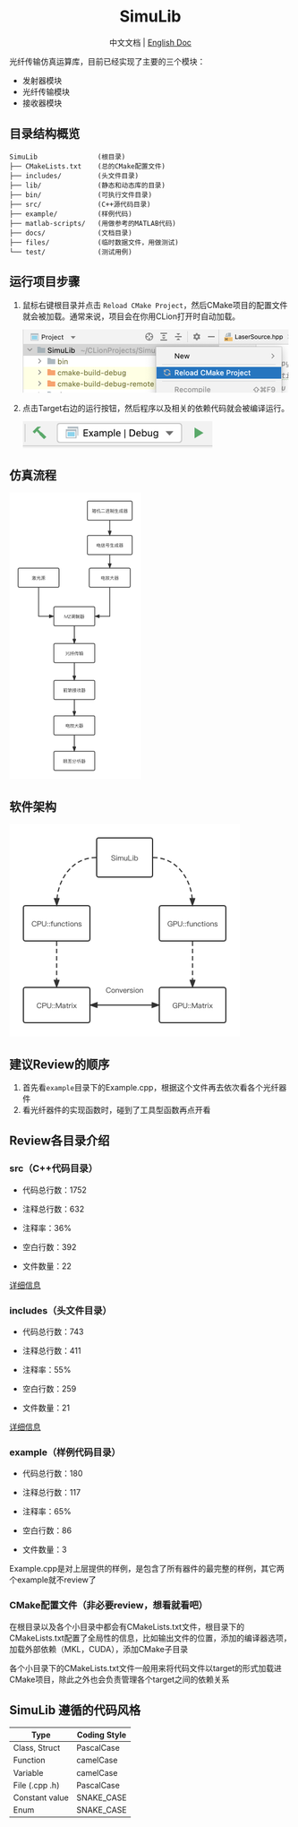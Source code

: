 <h1 align="center">SimuLib</h1>

<p align="center">
中文文档 | <a href="./README.en.md">English Doc</a>
</p>

光纤传输仿真运算库，目前已经实现了主要的三个模块：

* 发射器模块
* 光纤传输模块
* 接收器模块

## 目录结构概览

```
SimuLib               (根目录)
├── CMakeLists.txt    (总的CMake配置文件)
├── includes/         (头文件目录)
├── lib/              (静态和动态库的目录)
├── bin/              (可执行文件目录)
├── src/              (C++源代码目录)
├── example/          (样例代码)
├── matlab-scripts/   (用做参考的MATLAB代码)
├── docs/             (文档目录)
├── files/            (临时数据文件，用做测试)
└── test/             (测试用例)
```

## 运行项目步骤

1. 鼠标右键根目录并点击 `Reload CMake Project`，然后CMake项目的配置文件就会被加载。通常来说，项目会在你用CLion打开时自动加载。

   <img src="docs/images/Reload Project.png" alt="Reload Project" style="zoom:50%;" />

2. 点击Target右边的运行按钮，然后程序以及相关的依赖代码就会被编译运行。

   <img src="docs/images/Run Example.png" alt="Run Example" style="zoom:80%;" />

## 仿真流程

<img src="docs/images/Flowchart.png" alt="Flowchart" style="zoom:50%;" />

## 软件架构

<img src="docs/images/SimuLib Arch.png" alt="SimuLib Arch" style="zoom:50%;" />

## 建议Review的顺序

1. 首先看`example`目录下的Example.cpp，根据这个文件再去依次看各个光纤器件
2. 看光纤器件的实现函数时，碰到了工具型函数再点开看

## Review各目录介绍

### src（C++代码目录）

* 代码总行数：1752

* 注释总行数：632

* 注释率：36%

* 空白行数：392

* 文件数量：22

[详细信息](docs/src.md)

### includes（头文件目录）

* 代码总行数：743

* 注释总行数：411

* 注释率：55%

* 空白行数：259

* 文件数量：21

[详细信息](docs/includes.md)

### example（样例代码目录）

* 代码总行数：180

* 注释总行数：117

* 注释率：65%

* 空白行数：86

* 文件数量：3

Example.cpp是对上层提供的样例，是包含了所有器件的最完整的样例，其它两个example就不review了

### CMake配置文件（非必要review，想看就看吧）

在根目录以及各个小目录中都会有CMakeLists.txt文件，根目录下的CMakeLists.txt配置了全局性的信息，比如输出文件的位置，添加的编译器选项，加载外部依赖（MKL，CUDA），添加CMake子目录

各个小目录下的CMakeLists.txt文件一般用来将代码文件以target的形式加载进CMake项目，除此之外也会负责管理各个target之间的依赖关系

## SimuLib 遵循的代码风格

| Type           | Coding Style |
| -------------- | ------------ |
| Class, Struct  | PascalCase   |
| Function       | camelCase    |
| Variable       | camelCase    |
| File (.cpp .h) | PascalCase   |
| Constant value | SNAKE_CASE   |
| Enum           | SNAKE_CASE   |

